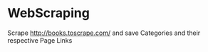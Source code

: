 # WebScraping
Scrape http://books.toscrape.com/ and save Categories and their respective Page Links
